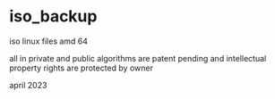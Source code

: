 # iso_backup
iso linux files amd 64

all in private and public algorithms are patent pending and intellectual property rights are protected by owner

april 2023





